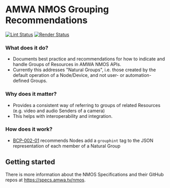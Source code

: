 # AMWA NMOS Grouping Recommendations

[![Lint Status](https://github.com/AMWA-TV/nmos-grouping/workflows/Lint/badge.svg)](https://github.com/AMWA-TV/nmos-grouping/actions?query=workflow%3ALint)
[![Render Status](https://github.com/AMWA-TV/nmos-grouping/workflows/Render/badge.svg)](https://github.com/AMWA-TV/nmos-grouping/actions?query=workflow%3ARender)

[//]: # "INTRO-START"

### What does it do?

- Documents best practice and recommendations for how to indicate and handle Groups of Resources in AMWA NMOS APIs.
- Currently this addresses "Natural Groups", i.e. those created by the default operation of a Node/Device, and not user- or automation-defined Groups.

### Why does it matter?

- Provides a consistent way of referring to groups of related Resources (e.g. video and audio Senders of a camera)
- This helps with interoperability and integration.

### How does it work?

- [BCP-002-01](branches/main/best-practice-natural-grouping.html) recommends Nodes add a ``grouphint`` tag to the JSON representation of each member of a Natural Group

[//]: # "INTRO-END"

## Getting started

There is more information about the NMOS Specifications and their GitHub repos at <https://specs.amwa.tv/nmos>.
